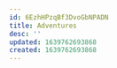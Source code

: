 ```yaml
---
id: 6EzhHPzqBf3DvoGbNPADN
title: Adventures
desc: ''
updated: 1639762693868
created: 1639762693868
---
```


